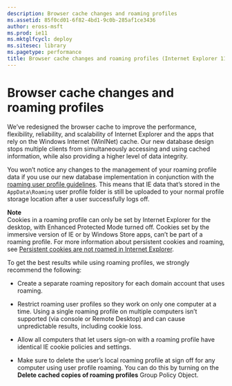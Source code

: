 ```yaml
---
description: Browser cache changes and roaming profiles
ms.assetid: 85f0cd01-6f82-4bd1-9c0b-285af1ce3436
author: eross-msft
ms.prod: ie11
ms.mktglfcycl: deploy
ms.sitesec: library
ms.pagetype: performance
title: Browser cache changes and roaming profiles (Internet Explorer 11 for IT Pros)
---
```


# Browser cache changes and roaming profiles
We’ve redesigned the browser cache to improve the performance, flexibility, reliability, and scalability of Internet Explorer and the apps that rely on the Windows Internet (WinINet) cache. Our new database design stops multiple clients from simultaneously accessing and using cached information, while also providing a higher level of data integrity.

You won’t notice any changes to the management of your roaming profile data if you use our new database implementation in conjunction with the [roaming user profile guidelines](http://go.microsoft.com/fwlink/p/?LinkId=401544). This means that IE data that’s stored in the `AppData\Roaming` user profile folder is still be uploaded to your normal profile storage location after a user successfully logs off.<p>**Note**<br>Cookies in a roaming profile can only be set by Internet Explorer for the desktop, with Enhanced Protected Mode turned off. Cookies set by the immersive version of IE or by Windows Store apps, can’t be part of a roaming profile. For more information about persistent cookies and roaming, see [Persistent cookies are not roamed in Internet Explorer](http://go.microsoft.com/fwlink/p/?LinkId=401545).

To get the best results while using roaming profiles, we strongly recommend the following:

-   Create a separate roaming repository for each domain account that uses roaming.

-   Restrict roaming user profiles so they work on only one computer at a time. Using a single roaming profile on multiple computers isn’t supported (via console or Remote Desktop) and can cause unpredictable results, including cookie loss.

-   Allow all computers that let users sign-on with a roaming profile have identical IE cookie policies and settings.

-   Make sure to delete the user’s local roaming profile at sign off for any computer using user profile roaming. You can do this by turning on the **Delete cached copies of roaming profiles** Group Policy Object.

 

 



